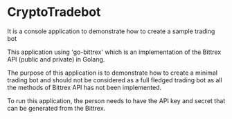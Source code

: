 # CryptoTradebot
It is a console application to demonstrate how to create a sample trading bot

This application using 'go-bittrex' which is an implementation of the Bittrex API (public and private) in Golang.

The purpose of this application is to demonstrate how to create a minimal trading bot and should not be considered as a full fledged trading bot as all the methods of Bittrex API has not been implemented.

To run this application, the person needs to have the API key and secret that can be generated from the Bittrex.

